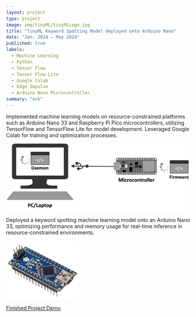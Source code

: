 ```yaml
---
layout: project
type: project
image: img/tinyML/tinyMLLogo.jpg
title: "TinyML Keyword Spotting Model deployed onto Arduino Nano"
date: "Jan. 2024 – May 2024"
published: true
labels:
  - Machine Learning
  - Python
  - Tensor Flow
  - Tensor Flow Lite
  - Google Colab
  - Edge Impulse
  - Arduino Nano Microcontroller
summary: "nck"
---
```


Implemented machine learning models on resource-constrained platforms such as Arduino Nano 33 and Raspberry
Pi Pico microcontrollers, utilizing TensorFlow and TensorFlow Lite for model development. Leveraged Google
Colab for training and optimization processes.   

<img width="600px" src="../img/tinyML/tinyMLProcess.png" class="img-thumbnail" >

Deployed a keyword spotting machine learning model onto an Arduino Nano 33, optimizing performance and
memory usage for real-time inference in resource-constrained environments.

<img width="200px" src="../img/tinyML/arduinoNano.png" class="img-thumbnail" >

[Finished Project Demo](https://youtube.com/shorts/W4ZFZW9YG8c?feature=share)

